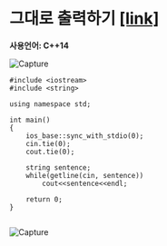 # 그대로 출력하기 [[link]](https://www.acmicpc.net/problem/11718)
**사용언어: C++14**

![Capture](https://user-images.githubusercontent.com/38516906/65888331-5942c800-e36d-11e9-8e3f-0257608b41f1.PNG)

```
#include <iostream>
#include <string>

using namespace std;

int main()
{
    ios_base::sync_with_stdio(0);
    cin.tie(0);
    cout.tie(0);
    
    string sentence;
    while(getline(cin, sentence))
        cout<<sentence<<endl;

    return 0;
}


```
![Capture](https://user-images.githubusercontent.com/38516906/65888268-3c0df980-e36d-11e9-9820-d5e44edb6f77.PNG)
